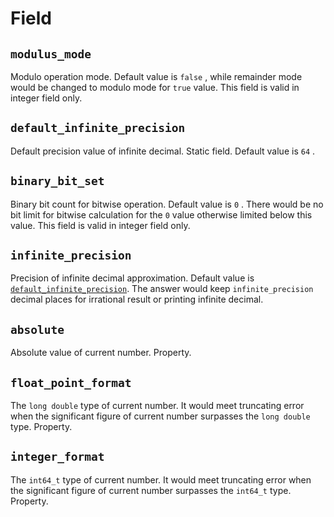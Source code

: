 # Field

## `modulus_mode`

Modulo operation mode. Default value is `false` , while remainder mode would be changed to modulo mode for `true` value. This field is valid in integer field only.

## `default_infinite_precision`

Default precision value of infinite decimal. Static field. Default value is `64` .

## `binary_bit_set`

Binary bit count for bitwise operation. Default value is `0` . There would be no bit limit for bitwise calculation for the `0` value otherwise limited below this value. This field is valid in integer field only.

## `infinite_precision`

Precision of infinite decimal approximation. Default value is [`default_infinite_precision`](#default_infinite_precision). The answer would keep `infinite_precision` decimal places for irrational result or printing infinite decimal.

## `absolute`

Absolute value of current number. Property.

## `float_point_format`

The `long double` type of current number. It would meet truncating error when the significant figure of current number surpasses the `long double` type. Property.

## `integer_format`

The `int64_t` type of current number. It would meet truncating error when the significant figure of current number surpasses the `int64_t` type. Property.
